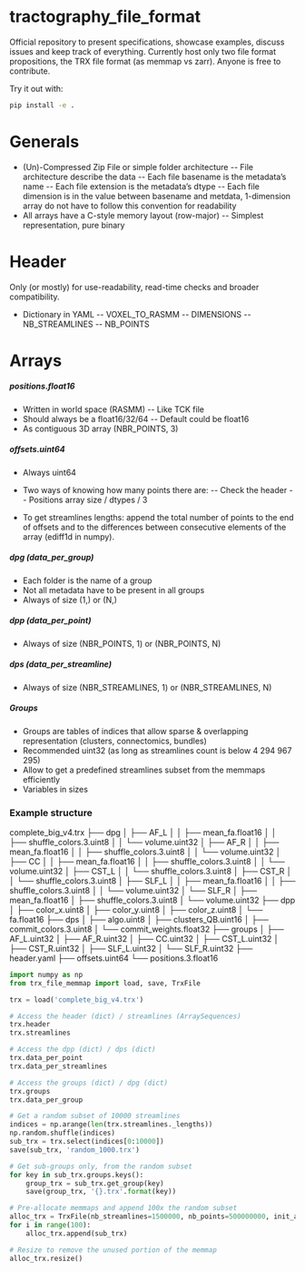 # tractography_file_format
Official repository to present specifications, showcase examples, discuss issues and keep track of everything.
Currently host only two file format propositions, the TRX file format (as memmap vs zarr). Anyone is free to contribute.

Try it out with:
```bash
pip install -e .
```


# Generals
- (Un)-Compressed Zip File or simple folder architecture
-- File architecture describe the data
-- Each file basename is the metadata’s name
-- Each file extension is the metadata’s dtype
-- Each file dimension is in the value between basename and metdata,  1-dimension array do not have to follow this convention for readability
- All arrays have a C-style memory layout (row-major)
--  Simplest representation, pure binary

# Header
Only (or mostly) for use-readability, read-time checks and broader compatibility.

- Dictionary in YAML
-- VOXEL_TO_RASMM
-- DIMENSIONS
-- NB_STREAMLINES
-- NB_POINTS

# Arrays
##### positions.float16
- Written in world space (RASMM)
-- Like TCK file 
- Should always be a float16/32/64
-- Default could be float16
- As contiguous 3D array (NBR_POINTS, 3)

##### offsets.uint64 
- Always uint64
- Two ways of knowing how many points there are:
-- Check the header
-- Positions array size / dtypes / 3

- To get streamlines lengths: append the total number of points to the end of offsets and to the differences between consecutive elements of the array (ediff1d in numpy). 

##### dpg (data_per_group)
- Each folder is the name of a group
- Not all metadata have to be present in all groups
- Always of size (1,) or (N,)

##### dpp (data_per_point)
- Always of size (NBR_POINTS, 1) or (NBR_POINTS, N)

##### dps (data_per_streamline)
- Always of size (NBR_STREAMLINES, 1) or (NBR_STREAMLINES, N)

##### Groups
- Groups are tables of indices that allow sparse & overlapping representation (clusters, connectomics, bundles)
- Recommended uint32 (as long as streamlines count is below 4 294 967 295)
- Allow to get a predefined streamlines subset from the memmaps efficiently
- Variables in sizes

### Example structure
complete_big_v4.trx
         ├── dpg
         │         ├── AF_L
         │         │         ├── mean_fa.float16
         │         │         ├── shuffle_colors.3.uint8
         │         │         └── volume.uint32
         │         ├── AF_R
         │         │         ├── mean_fa.float16
         │         │         ├── shuffle_colors.3.uint8
         │         │         └── volume.uint32
         │         ├── CC
         │         │         ├── mean_fa.float16
         │         │         ├── shuffle_colors.3.uint8
         │         │         └── volume.uint32
         │         ├── CST_L
         │         │         └── shuffle_colors.3.uint8
         │         ├── CST_R
         │         │         └── shuffle_colors.3.uint8
         │         ├── SLF_L
         │         │         ├── mean_fa.float16
         │         │         ├── shuffle_colors.3.uint8
         │         │         └── volume.uint32
         │         └── SLF_R
         │             ├── mean_fa.float16
         │             ├── shuffle_colors.3.uint8
         │             └── volume.uint32
         ├── dpp
         │         ├── color_x.uint8
         │         ├── color_y.uint8
         │         ├── color_z.uint8
         │         └── fa.float16
         ├── dps
         │         ├── algo.uint8
         │         ├── clusters_QB.uint16
         │         ├── commit_colors.3.uint8
         │         └── commit_weights.float32
         ├── groups
         │         ├── AF_L.uint32
         │         ├── AF_R.uint32
         │         ├── CC.uint32
         │         ├── CST_L.uint32
         │         ├── CST_R.uint32
         │         ├── SLF_L.uint32
         │         └── SLF_R.uint32
         ├── header.yaml
         ├── offsets.uint64
         └── positions.3.float16

```python
import numpy as np  
from trx_file_memmap import load, save, TrxFile

trx = load('complete_big_v4.trx')

# Access the header (dict) / streamlines (ArraySequences)
trx.header
trx.streamlines

# Access the dpp (dict) / dps (dict)
trx.data_per_point
trx.data_per_streamlines

# Access the groups (dict) / dpg (dict)
trx.groups
trx.data_per_group

# Get a random subset of 10000 streamlines
indices = np.arange(len(trx.streamlines._lengths))
np.random.shuffle(indices)
sub_trx = trx.select(indices[0:10000])
save(sub_trx, 'random_1000.trx')

# Get sub-groups only, from the random subset
for key in sub_trx.groups.keys():
	group_trx = sub_trx.get_group(key) 
    save(group_trx, '{}.trx'.format(key)) 

# Pre-allocate memmaps and append 100x the random subset
alloc_trx = TrxFile(nb_streamlines=1500000, nb_points=500000000, init_as=trx)
for i in range(100):
    alloc_trx.append(sub_trx)

# Resize to remove the unused portion of the memmap
alloc_trx.resize()
```
